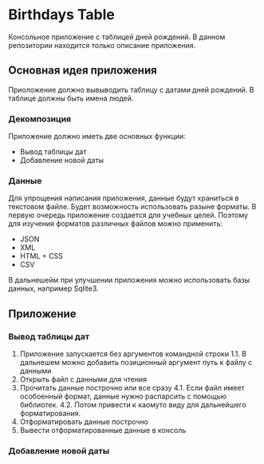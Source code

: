 # Birthdays Table

Консольное приложение с таблицей дней рождений. В данном репозитории находится только описание приложения. 

## Основная идея приложения

Приоложение должно вывыводить таблицу с датами дней рождений. В таблице должны быть имена людей. 


### Декомпозиция

Приложение должно иметь две основных функции:
- Вывод таблицы дат
- Добавление новой даты

### Данные

Для упрощения написания приложения, данные будут храниться в текстовом файле. Будет возможность использовать разыне форматы. 
В первую очередь приложение создается для учебных целей. Поэтому для изучения форматов различных файлов можно применить:
- JSON
- XML
- HTML + CSS
- CSV

В дальнешейм при улучшении приложения можно использовать базы данных, например Sqlite3.

## Приложение
### Вывод таблицы дат

1. Приложение запускается без аргументов командной строки
   1.1. В дальнешем можно добавить позиционный аргумент путь к файлу с данными
3. Открыть файл с данными для чтения
4. Прочитать данные построчно или все сразу
   4.1. Если файл имеет особоенный формат, данные нужно распарсить с помощью библиотек.
   4.2. Потом привести к каомуто виду для дальнейшего форматирования.
6. Отформатировать данные построчно
7. Вывести отформатированные данные в консоль

### Добавление новой даты


